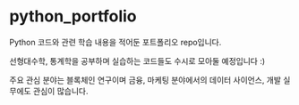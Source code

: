 # python_portfolio
Python 코드와 관련 학습 내용을 적어둔 포트폴리오 repo입니다. 

선형대수학, 통계학을 공부하며 실습하는 코드들도 수시로 모아둘 예정입니다 :)

주요 관심 분야는 블록체인 연구이며 금융, 마케팅 분야에서의 데이터 사이언스, 개발 실무에도 관심이 많습니다.
